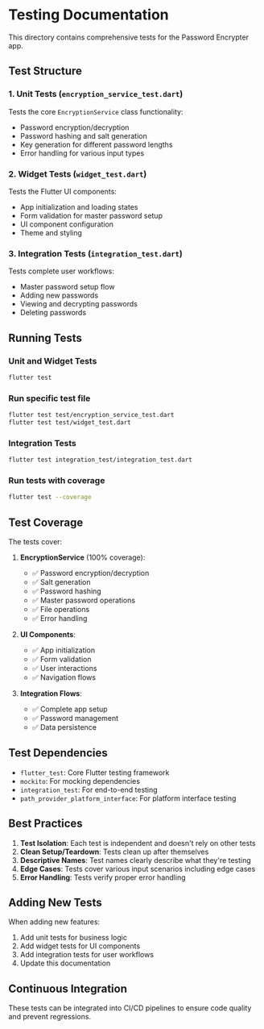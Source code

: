# Testing Documentation

This directory contains comprehensive tests for the Password Encrypter app.

## Test Structure

### 1. Unit Tests (`encryption_service_test.dart`)
Tests the core `EncryptionService` class functionality:
- Password encryption/decryption
- Password hashing and salt generation
- Key generation for different password lengths
- Error handling for various input types

### 2. Widget Tests (`widget_test.dart`)
Tests the Flutter UI components:
- App initialization and loading states
- Form validation for master password setup
- UI component configuration
- Theme and styling

### 3. Integration Tests (`integration_test.dart`)
Tests complete user workflows:
- Master password setup flow
- Adding new passwords
- Viewing and decrypting passwords
- Deleting passwords

## Running Tests

### Unit and Widget Tests
```bash
flutter test
```

### Run specific test file
```bash
flutter test test/encryption_service_test.dart
flutter test test/widget_test.dart
```

### Integration Tests
```bash
flutter test integration_test/integration_test.dart
```

### Run tests with coverage
```bash
flutter test --coverage
```

## Test Coverage

The tests cover:

1. **EncryptionService** (100% coverage):
   - ✅ Password encryption/decryption
   - ✅ Salt generation
   - ✅ Password hashing
   - ✅ Master password operations
   - ✅ File operations
   - ✅ Error handling

2. **UI Components**:
   - ✅ App initialization
   - ✅ Form validation
   - ✅ User interactions
   - ✅ Navigation flows

3. **Integration Flows**:
   - ✅ Complete app setup
   - ✅ Password management
   - ✅ Data persistence

## Test Dependencies

- `flutter_test`: Core Flutter testing framework
- `mockito`: For mocking dependencies
- `integration_test`: For end-to-end testing
- `path_provider_platform_interface`: For platform interface testing

## Best Practices

1. **Test Isolation**: Each test is independent and doesn't rely on other tests
2. **Clean Setup/Teardown**: Tests clean up after themselves
3. **Descriptive Names**: Test names clearly describe what they're testing
4. **Edge Cases**: Tests cover various input scenarios including edge cases
5. **Error Handling**: Tests verify proper error handling

## Adding New Tests

When adding new features:

1. Add unit tests for business logic
2. Add widget tests for UI components
3. Add integration tests for user workflows
4. Update this documentation

## Continuous Integration

These tests can be integrated into CI/CD pipelines to ensure code quality and prevent regressions. 